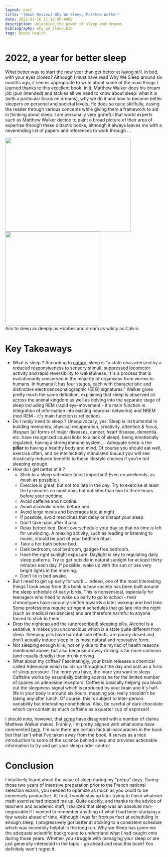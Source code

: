 ```yaml
---
layout: post
title: "[Book Review] Why We Sleep, Matthew Walker"
date: 2022-01-16 11:12:00-0400
description: Unlocking the power of sleep and dreams
bibliography: why_we_sleep.bib
tags: books health
---
```


# 2022, a year for better sleep
What better way to start the new year than get better at laying still, in bed, with your eyes closed? Although I must have read Why We Sleep around six months ago, it seems appropriate to write about some of the main things I learned thanks to this excellent book. In it, Matthew Walker does his dream job (pun intended) and tackles all we need to know about sleep: what it is (with a particular focus on dreams), why we do it and how to become better sleepers on personal and societal levels. He does so quite skillfully, easing the reader through various concepts while giving them a framework to aid in thinking about sleep. I am personally very grateful that world experts such as Matthew Walker decide to paint a broad picture of their area of expertise through these didactic books, although it always leaves me with a neverending list of papers and references to work through ...

<div class="row justify-content-sm-center">
    <div class="col-sm-6 mt-3 mt-md-0">
        <img class="img-fluid rounded z-depth-1" src="{{ '/assets/img/calvin_hobbes_sleep.jpg' | relative_url }}" alt="" title="Calvin and Hobbes fast asleep" width="400" height="300"/>
    </div>
    <div class="col-sm-6 mt-3 mt-md-0">
        <img class="img-fluid rounded z-depth-1" src="{{ '/assets/img/why_we_sleep_book_cover.jpg' | relative_url }}" alt="" title="Why We Sleep book cover" width="300" height="300"/>
    </div>
</div>
<div class="caption">
    Aim to sleep as deeply as Hobbes and dream as wildly as Calvin. 
</div>


# Key Takeaways
-  What is sleep ?  According to [nature](https://www.nature.com/subjects/sleep), sleep is "a state characterized by a reduced responsiveness to sensory stimuli, suppressed locomotor activity and rapid reversibility to wakefulness. It is a process that is evolutionarily conserved in the majority of organisms from worms to humans. In humans it has four stages, each with characteristic and distinctive electroencephalographic (EEG) signatures." Walker gives pretty much the same definition, explaining that sleep is observed all across the animal kingdom as well as delving into the separate stage of sleep including REM (rapid eye-movement - it's main function is integration of information into existing neuronal networks) and NREM (non REM - it's main function is reflection).
- Do I *really* need to sleep ? Unequivocally, yes. Sleep is instrumental in building memories, physical recuperation, creativity, attention & focus, lifespan (all forms of major diseases, cancer, heart disease, dementia, etc. have recognized causal links to a lack of sleep), being emotionally regulated, having a strong immune system,... Adequate sleep is the **pillar** to having a healthy body and mind. Of course you should eat well, exercise often, and be intellectually stimulated buuuut you will see drastically reduced benefits to these lifestyle choices if you're not sleeping enough.
- How do I get better at it ? 
    - Stick to a sleep schedule (most important! Even on weekends, as mush as possible.)
    - Exercise is great, but not too late in the day. Try to exercise at least thirty minutes on most days but not later than two to three hours before your bedtime.
    - Avoid caffeine and nicotine.
    - Avoid alcoholic drinks before bed.
    - Avoid large meals and beverages late at night.
    - If possible, avoid medicines that delay or disrupt your sleep.
    - Don’t take naps after 3 p.m.
    - Relax before bed. Don’t overschedule your day so that no time is left for unwinding. A relaxing activity, such as reading or listening to music, should be part of your bedtime ritual.
    - Take a hot bath before bed.
    - Dark bedroom, cool bedroom, gadget-free bedroom.
    - Have the right sunlight exposure. Daylight is key to regulating daily sleep patterns. Try to get outside in natural sunlight for at least thirty minutes each day. If possible, wake up with the sun or use very bright lights in the morning.
    - Don’t lie in bed awake.
- But I need to get up early for work... Indeed, one of the most interesting things I took away from this book is how society has been built around the sleep schedule of early-birds. This is nonsensical, especially for teenagers who need to wake up early to go to school - their chronotypes have naturally shifted towards a later wakeup and bed time. Some professions require stringent schedules that go late into the night (such as medical residencies) and are therefore harmful to anyone forced to stick to them. 
- Drop the nightcap and the (unprescribed) sleeping pills. Alcohol is a sedative, it makes you unconscious which is a state quite different from sleep. Sleeping pills have harmful side effects, are poorly dosed and don't actually induce sleep in its most natural and reparative form. 
- Not sleeping enough kills, not only due to the myriad of health reasons mentioned above, but also because drowsy driving is far more common (and equally deadly) than drunk driving. 
- What about my coffee? Fascinatingly, your brain releases a chemical called Adenosine which builds up throughout the day and acts as a form of sleep pressure. The more you have, the more you want to sleep. Caffeine works by essentially battling adenosine for the limited number of spaces on adenosine receptors. Coffee is basically helping you block out the sleepiness signal which is produced by your brain and it's half-life in your body is around six hours, meaning you really shouldn't be taking any after lunch. Of course, this is subject to inter-person variability but interesting nonetheless. Also, be careful of dark chocolate which can contain as much caffeine as a quarter cup of espresso!

I should note, however, that [some](https://guzey.com/books/why-we-sleep/) have disagreed with a number of claims Matthew Walker makes. Frankly, I'm pretty aligned with what some have commented [here](https://news.ycombinator.com/item?id=21546850), I'm sure there are certain factual inaccuracies in the book but that isn't what I've taken away from the book. It serves as a nice introduction to some of the science behind sleep and provides actionable information to try and get your sleep under control.

# Conclusion
I intuitively learnt about the value of sleep during my "prépa" days. During those two years of intensive preparation prior to the French national selection exams, you needed to optimize as much as you could to be immensely productive. At first, I would stay up later trying to finish whatever math exercise had tripped me up. Quite quickly, and thanks to the advice of teachers and academic staff, I realized that sleep was an absolute non-negociable if I wanted to remember anything of what I had been studying a few weeks ahead of time. Although I was far from perfect at scheduling in enough sleep, I progressively got better at sticking to a consistent schedule which was incredibly helpful in the long run. Why we Sleep has given me the adequate scientific background to understand what I had caught onto during those years. Whether you struggle with managing your sleep or are just generally interested in the topic - go ahead and read this book! You definitely won't regret it.